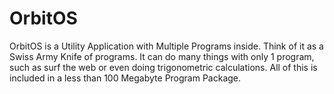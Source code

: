 # OrbitOS

OrbitOS is a Utility Application with Multiple Programs inside. 
Think of it as a Swiss Army Knife of programs. 
It can do many things with only 1 program, such as surf the web or even doing trigonometric calculations. 
All of this is included in a less than 100 Megabyte Program Package.